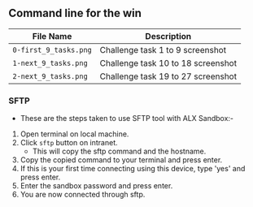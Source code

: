 ## Command line for the win

| File Name | Description     |
| ------------ | ------------    |
| `0-first_9_tasks.png` | Challenge task 1 to 9 screenshot |
| `1-next_9_tasks.png` | Challenge task 10 to 18 screenshot |
| `2-next_9_tasks.png` | Challenge task 19 to 27 screenshot |

### SFTP

- These are the steps taken to use SFTP tool with ALX Sandbox:-

1. Open terminal on local machine.
2. Click `sftp` button on intranet.
	- This will copy the sftp command and the hostname.
3. Copy the copied command to your terminal and press enter.
4. If this is your first time connecting using this device, type 'yes' and press enter.
5. Enter the sandbox password and press enter.
6. You are now connected through sftp.

